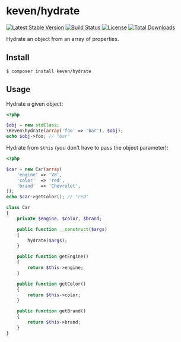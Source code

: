 # keven/hydrate

[![Latest Stable Version](https://poser.pugx.org/kevengodet/hydrate/version)](https://packagist.org/packages/keven/hydrate)
[![Build Status](https://travis-ci.org/kevengodet/hydrate.svg)](https://travis-ci.org/kevengodet/hydrate)
[![License](https://poser.pugx.org/keven/hydrate/license)](https://packagist.org/packages/keven/hydrate)
[![Total Downloads](https://poser.pugx.org/keven/hydrate/downloads)](https://packagist.org/packages/keven/hydrate)

Hydrate an object from an array of properties.

## Install

```shell
$ composer install keven/hydrate
```

## Usage

Hydrate a given object:

```php
<?php

$obj = new stdClass;
\Keven\hydrate(array('foo' => 'bar'), $obj);
echo $obj->foo; // "bar"
```

Hydrate from `$this` (you don't have to pass the object parameter):

```php
<?php

$car = new Car(array(
    'engine' => 'V8',
    'color'  => 'red',
    'brand'  => 'Chevrolet',
));
echo $car->getColor(); // "red"

class Car
{
    private $engine, $color, $brand;

    public function __construct($args)
    {
        hydrate($args);
    }

    public function getEngine()
    {
        return $this->engine;
    }

    public function getColor()
    {
        return $this->color;
    }

    public function getBrand()
    {
        return $this->brand;
    }
}
```